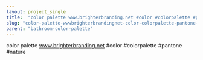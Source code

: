 ```yaml
---
layout: project_single
title:  "color palette www.brighterbranding.net #color #colorpalette #pantone #nature"
slug: "color-palette-wwwbrighterbrandingnet-color-colorpalette-pantone-nature"
parent: "bathroom-color-palette"
---
```

color palette www.brighterbranding.net #color #colorpalette #pantone #nature